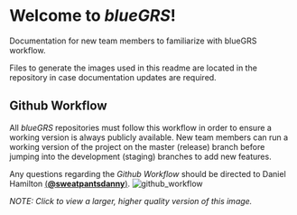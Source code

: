 # Welcome to _blueGRS_!
Documentation for new team members to familiarize with blueGRS workflow. 

Files to generate the images used in this readme are located in the repository
in case documentation updates are required.

## Github Workflow
All _blueGRS_ repositories must follow this workflow in order to ensure a working 
version is always publicly available. New team members can run a working version
of the project on the master (release) branch before jumping into the development 
(staging) branches to add new features.

Any questions regarding the _Github Workflow_ should be directed to Daniel Hamilton
[(**@sweatpantsdanny**)](https://github.com/sweatpantsdanny).
![github_workflow](https://user-images.githubusercontent.com/40513675/58376840-9b807680-7f41-11e9-9684-48115a4d1507.jpg)

_NOTE: Click to view a larger, higher quality version of this image._
